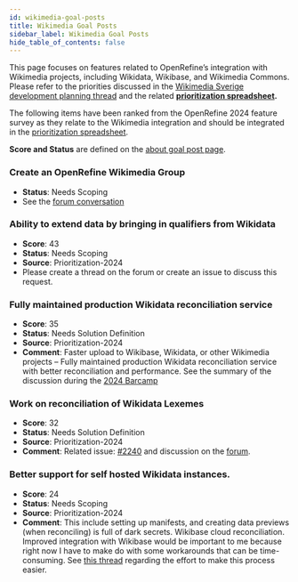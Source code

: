 ```yaml
---
id: wikimedia-goal-posts
title: Wikimedia Goal Posts
sidebar_label: Wikimedia Goal Posts
hide_table_of_contents: false
---
```

This page focuses on features related to OpenRefine’s integration with Wikimedia projects, including Wikidata, Wikibase, and Wikimedia Commons. Please refer to the priorities discussed in the [Wikimedia Sverige development planning thread](https://forum.openrefine.org/t/prioritisation-of-wikimedia-sveriges-development-work/1803) and the related **[prioritization spreadsheet](https://docs.google.com/spreadsheets/d/1AUnYo4cXydXPnc0uFedbxTCMrylD1sXzhnFObEppNx0/edit?gid=0#gid=0).**

The following items have been ranked from the OpenRefine 2024 feature survey as they relate to the Wikimedia integration and should be integrated in the [prioritization spreadsheet](https://docs.google.com/spreadsheets/d/1AUnYo4cXydXPnc0uFedbxTCMrylD1sXzhnFObEppNx0/edit?gid=0#gid=0). 

**Score and Status** are defined on the [about goal post page](/docs/technical-reference/about-goal-posts#status-definition).

### Create an OpenRefine Wikimedia Group
- **Status**: Needs Scoping
- See the [forum conversation](https://forum.openrefine.org/t/creating-an-openrefine-wikimedia-group/2132)

### Ability to extend data by bringing in qualifiers from Wikidata
- **Score**: 43
- **Status**: Needs Scoping
- **Source**: Prioritization-2024
- Please create a thread on the forum or create an issue to discuss this request.

### Fully maintained production Wikidata reconciliation service
- **Score**: 35
- **Status**: Needs Solution Definition
- **Source**: Prioritization-2024
- **Comment**: Faster upload to Wikibase, Wikidata, or other Wikimedia projects – Fully maintained production Wikidata reconciliation service with better reconciliation and performance. See the summary of the discussion during the [2024 Barcamp](https://forum.openrefine.org/t/openrefine-2024-barcamp-reconciliation-in-openrefine/1629)

### Work on reconciliation of Wikidata Lexemes
- **Score**: 32
- **Status**: Needs Solution Definition
- **Source**: Prioritization-2024
- **Comment**: Related issue: [#2240](https://github.com/OpenRefine/OpenRefine/issues/2240) and discussion on the [forum](https://forum.openrefine.org/t/openrefine-support-for-lexemes-in-wikidata-how-would-you-use-this/216).

### Better support for self hosted Wikidata instances.
- **Score**: 24
- **Status**: Needs Scoping
- **Source**: Prioritization-2024
- **Comment**: This include setting up manifests, and creating data previews (when reconciling) is full of dark secrets. Wikibase cloud reconciliation. Improved integration with Wikibase would be important to me because right now I have to make do with some workarounds that can be time-consuming. See [this thread](https://forum.openrefine.org/t/fundraising-to-commission-the-development-of-a-mediawiki-extension-for-reconciliation-with-wikibase/1645) regarding the effort to make this process easier.
